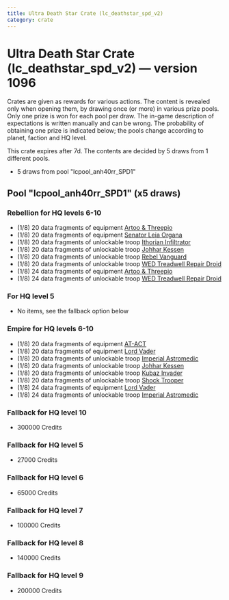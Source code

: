 ```yaml
---
title: Ultra Death Star Crate (lc_deathstar_spd_v2)
category: crate
---
```


# Ultra Death Star Crate (lc_deathstar_spd_v2) — version 1096

Crates are given as rewards for various actions. The content is revealed only when opening them, by drawing once (or more) in various prize pools. Only one prize is won for each pool per draw. The in-game description of expectations is written manually and can be wrong. The probability of obtaining one prize is indicated below; the pools change according to planet, faction and HQ level.

This crate expires after 7d. The contents are decided by 5 draws from 1 different pools.
  * 5 draws from pool "lcpool_anh40rr_SPD1"

## Pool "lcpool_anh40rr_SPD1" (x5 draws)

### Rebellion for HQ levels 6-10

  * (1/8) 20 data fragments of equipment [Artoo & Threepio](eqpRebelArtoo)
  * (1/8) 20 data fragments of equipment [Senator Leia Organa](eqpRebelDiplomat)
  * (1/8) 20 data fragments of unlockable troop [Ithorian Infiltrator](IthorianInfiltrator)
  * (1/8) 20 data fragments of unlockable troop [Johhar Kessen](RebelJohhar)
  * (1/8) 20 data fragments of unlockable troop [Rebel Vanguard](Vanguard)
  * (1/8) 20 data fragments of unlockable troop [WED Treadwell Repair Droid](Treadwell)
  * (1/8) 24 data fragments of equipment [Artoo & Threepio](eqpRebelArtoo)
  * (1/8) 24 data fragments of unlockable troop [WED Treadwell Repair Droid](Treadwell)

### For HQ level 5

  * No items, see the fallback option below

### Empire for HQ levels 6-10

  * (1/8) 20 data fragments of equipment [AT-ACT](eqpEmpireCargoGreatDane)
  * (1/8) 20 data fragments of equipment [Lord Vader](eqpEmpireLordVader)
  * (1/8) 20 data fragments of unlockable troop [Imperial Astromedic](R5Medic)
  * (1/8) 20 data fragments of unlockable troop [Johhar Kessen](EmpireJohhar)
  * (1/8) 20 data fragments of unlockable troop [Kubaz Invader](KubazInvader)
  * (1/8) 20 data fragments of unlockable troop [Shock Trooper](Shock)
  * (1/8) 24 data fragments of equipment [Lord Vader](eqpEmpireLordVader)
  * (1/8) 24 data fragments of unlockable troop [Imperial Astromedic](R5Medic)

### Fallback for HQ level 10

  * 300000 Credits

### Fallback for HQ level 5

  * 27000 Credits

### Fallback for HQ level 6

  * 65000 Credits

### Fallback for HQ level 7

  * 100000 Credits

### Fallback for HQ level 8

  * 140000 Credits

### Fallback for HQ level 9

  * 200000 Credits